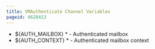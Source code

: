 ```yaml
---
title: VMAuthenticate Channel Variables
pageid: 4620413
---
```


* ${AUTH_MAILBOX} \* - Authenticated mailbox
* ${AUTH_CONTEXT} \* - Authenticated mailbox context
